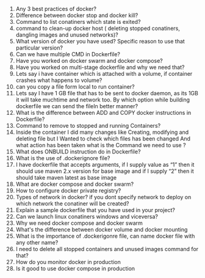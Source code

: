 1. Any 3 best practices of docker?
2. Difference between docker stop and docker kill?
3. Command to list conatiners which state is exited?
4. command to clean-up docker host ( deleting stopped conatiners, dangling images and unused networks)?
5. What version of docker you have used? Specific reason to use that particular version?
6. Can we have multiple CMD in Dockerfile?
7. Have you worked on docker swarm and docker compose?
8. Have you worked on multi-stage dockerfile and why we need that?
9. Lets say i have container which is attached with a volume, if container crashes what happens to volume?
8. can you copy a file form local to run container?
9. Lets say I have 1 GB file that has to be sent to docker daemon, as its 1GB it will take muchtime and network too. By which option while building dockerfile we can send the fileIn better manner?
10. What is the difference between ADD and COPY docker instructions in Dockerfile?
11. Command to remove to stopped and running Containers?
12. Inside the container I did many changes like Creating, modifying and deleting file but I Wanted to check which files has been changed And what action has been taken what is the Command we need to use ?
13. What does ONBUILD instruction do in Dockerfile?
14. What is the use of .dockerignore file?
15. I have dockerfile that accepts arguments, if I supply value as “1” then it should use maven 2.x version for base image and if I supply “2” then it should take maven latest as base image
16. What are docker compose and docker swarm?
17. How to configure docker private registry?
18. Types of network in docker? if you dont specify network to deploy on which network the conatiner will be created?
19. Explain a sample dockerfile that you have used in your project?
20. Can we launch linux conatiners windows and viceversa?
21. Why we need docker compose and docker swarm
22. What's the difference between docker volume and docker mounting
23. What is the importance of .dockerigonre file, can name docker file with any other name?
24. I need to delete all stopped containers and unused images command for that?
25. How do you monitor docker in production
26. Is it good to use docker compose in production